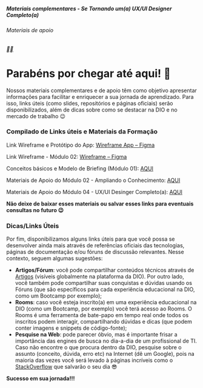 ##### Materiais complementares - Se Tornando um(a) UX/UI Designer Completo(a)

###### Materiais de apoio

[**](https://web.dio.me/course/materiais-complementares-se-tornando-uma-uxui-designer-completoa/learning/fd108e2f-6286-474e-b670-e7e8172b76fa?back=/track/formacao-ux-designer&tab=undefined&moduleId=undefined)[**](https://web.dio.me/course/materiais-complementares-se-tornando-uma-uxui-designer-completoa/learning/fd108e2f-6286-474e-b670-e7e8172b76fa?back=/track/formacao-ux-designer&tab=undefined&moduleId=undefined)

# **Parabéns por chegar até aqui! 🚀**

Nossos materiais complementares e de apoio têm como objetivo apresentar informações para facilitar e enriquecer a sua jornada de aprendizado. Para isso, links úteis (como slides, repositórios e páginas oficiais) serão disponibilizados, além de dicas sobre como se destacar na DIO e no mercado de trabalho 😉

 

 

### **Compilado de Links úteis e Materiais da Formação**

Link Wireframe e Protótipo do App: [Wireframe App – Figma](https://www.figma.com/file/X3OLswtd7POujm82zhb3Wp/Wireframe-App) 

Link Wireframe - Módulo 02: [Wireframe – Figma](https://www.figma.com/file/koZ6BT6AsMLXtkRMUQJp97/Wireframe?node-id=0%3A1)

Conceitos básicos e Modelo de Briefing (Módulo 01): [AQUI](https://academiapme-my.sharepoint.com/:f:/g/personal/nubia_dio_me/Eidt9nEUM-ZJohm_VXKkOXQBOgsAhVjC1qKRWTK3Qj0hrA?e=7PYZ36)

Materiais de Apoio do Módulo 02 - Ampliando o Conhecimento: [AQUI](https://academiapme-my.sharepoint.com/:f:/g/personal/nubia_dio_me/Eluuoz1rE-NNhQ2xkG90gfgB7OGHhhMRkMOElEjgjp1heg?e=kVOrhv)

Materiais de Apoio do Módulo 04 - UX/UI Desinger Completo(a): [AQUI](https://academiapme-my.sharepoint.com/:f:/g/personal/renato_dio_me/EuhWm5hmK8NBtU6c6GlqF40BKQtuOXYZFAZHZdufWJHj5g?e=bc8lsF)

**Não deixe de baixar esses materiais ou salvar esses links para eventuais consultas no futuro 😉**

 

### **Dicas/Links Úteis**

Por fim, disponibilizamos alguns links úteis para que você possa se desenvolver ainda mais através de referências oficiais das tecnologias, páginas de documentação e/ou fóruns de discussão relevantes. Nesse contexto, seguem algumas sugestões:

 

- **Artigos/Fórum**: você pode compartilhar conteúdos técnicos através de [Artigos](https://web.dio.me/articles) (visíveis globalmente na plataforma da DIO). Por outro lado, você também pode compartilhar suas conquistas e dúvidas usando os Fóruns (que são específicos para cada experiência educacional na DIO, como um Bootcamp por exemplo);
- **Rooms**: caso você esteja inscrito(a) em uma experiência educacional na DIO (como um Bootcamp, por exemplo) você terá acesso ao Rooms. O Rooms é uma ferramenta de bate-papo em tempo real onde todos os inscritos podem interagir, compartilhando dúvidas e dicas (que podem conter imagens e snippets de código-fonte);
- **Pesquise na Web**: pode parecer óbvio, mas é importante frisar a importância das engines de busca no dia-a-dia de um profissional de TI. Caso não encontre o que procura dentro da DIO, pesquise sobre o assunto (conceito, dúvida, erro etc) na Internet (dê um Google), pois na maioria das vezes você será levado à páginas incríveis como o [StackOverflow](https://stackoverflow.com/) que salvarão o seu dia 😎

 

**Sucesso em sua jornada!!!**